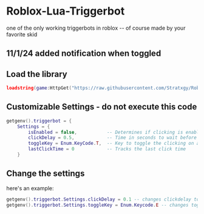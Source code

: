 # Roblox-Lua-Triggerbot
one of the only working triggerbots in roblox -- of course made by your favorite skid
## 11/1/24 added notification when toggled

## Load the library
```lua
loadstring(game:HttpGet("https://raw.githubusercontent.com/Stratxgy/Roblox-Lua-Triggerbot/refs/heads/main/Triggerbot.lua"))()
```


## Customizable Settings - do not execute this code
```lua
getgenv().triggerbot = {
    Settings = {
        isEnabled = false,           -- Determines if clicking is enabled
        clickDelay = 0.5,            -- Time in seconds to wait before clicking
        toggleKey = Enum.KeyCode.T,  -- Key to toggle the clicking on and off
        lastClickTime = 0            -- Tracks the last click time
    }
```

## Change the settings
here's an example:
```lua
getgenv().triggerbot.Settings.clickDelay = 0.1 -- changes clickdelay to 0.1 second
getgenv().triggerbot.Settings.toggleKey = Enum.Keycode.E -- changes togglekey to e
```
